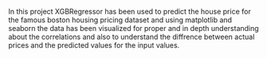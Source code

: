 In this project XGBRegressor has been used to predict the house price for the famous boston housing pricing dataset and using matplotlib and seaborn the data has been visualized for proper and in depth understanding about the correlations and also to understand the diffrence between actual prices and the predicted values for the input values.
